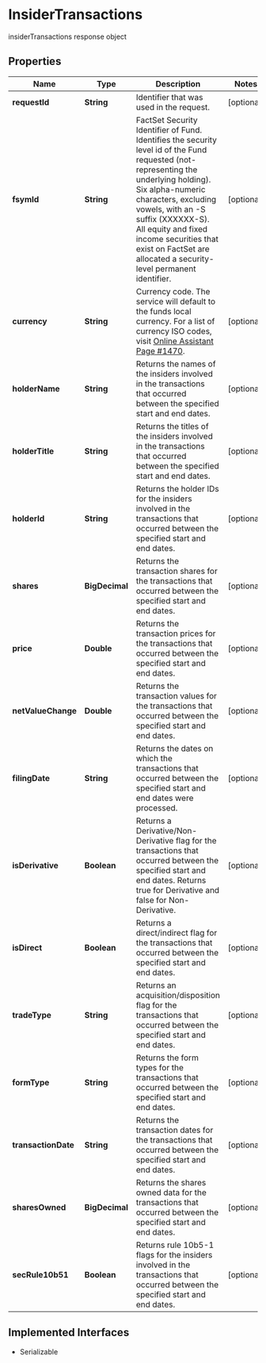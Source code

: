 

# InsiderTransactions

insiderTransactions response object

## Properties

Name | Type | Description | Notes
------------ | ------------- | ------------- | -------------
**requestId** | **String** | Identifier that was used in the request. |  [optional]
**fsymId** | **String** | FactSet Security Identifier of Fund. Identifies the security level id of the Fund requested (not-representing the underlying holding). Six alpha-numeric characters, excluding vowels, with an -S suffix (XXXXXX-S). All equity and fixed income securities that exist on FactSet are allocated a security-level permanent identifier. |  [optional]
**currency** | **String** | Currency code. The service will default to the funds local currency. For a list of currency ISO codes, visit [Online Assistant Page #1470](https://oa.apps.factset.com/pages/1470). |  [optional]
**holderName** | **String** | Returns the names of the insiders involved in the transactions that occurred between the specified start and end dates. |  [optional]
**holderTitle** | **String** | Returns the titles of the insiders involved in the transactions that occurred between the specified start and end dates. |  [optional]
**holderId** | **String** | Returns the holder IDs for the insiders involved in the transactions that occurred between the specified start and end dates. |  [optional]
**shares** | **BigDecimal** | Returns the transaction shares for the transactions that occurred between the specified start and end dates. |  [optional]
**price** | **Double** | Returns the transaction prices for the transactions that occurred between the specified start and end dates. |  [optional]
**netValueChange** | **Double** | Returns the transaction values for the transactions that occurred between the specified start and end dates. |  [optional]
**filingDate** | **String** | Returns the dates on which the transactions that occurred between the specified start and end dates were processed. |  [optional]
**isDerivative** | **Boolean** | Returns a Derivative/Non-Derivative flag for the transactions that occurred between the specified start and end dates. Returns true for Derivative and false for Non-Derivative. |  [optional]
**isDirect** | **Boolean** | Returns a direct/indirect flag for the transactions that occurred between the specified start and end dates. |  [optional]
**tradeType** | **String** | Returns an acquisition/disposition flag for the transactions that occurred between the specified start and end dates. |  [optional]
**formType** | **String** | Returns the form types for the transactions that occurred between the specified start and end dates. |  [optional]
**transactionDate** | **String** | Returns the transaction dates for the transactions that occurred between the specified start and end dates. |  [optional]
**sharesOwned** | **BigDecimal** | Returns the shares owned data for the transactions that occurred between the specified start and end dates. |  [optional]
**secRule10b51** | **Boolean** | Returns rule 10b5-1 flags for the insiders involved in the transactions that occurred between the specified start and end dates. |  [optional]


## Implemented Interfaces

* Serializable


